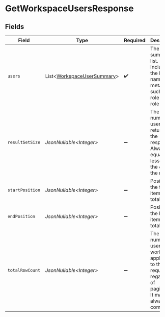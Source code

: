 # GetWorkspaceUsersResponse


## Fields

| Field                                                                                                                        | Type                                                                                                                         | Required                                                                                                                     | Description                                                                                                                  |
| ---------------------------------------------------------------------------------------------------------------------------- | ---------------------------------------------------------------------------------------------------------------------------- | ---------------------------------------------------------------------------------------------------------------------------- | ---------------------------------------------------------------------------------------------------------------------------- |
| `users`                                                                                                                      | List\<[WorkspaceUserSummary](../../models/components/WorkspaceUserSummary.md)>                                               | :heavy_check_mark:                                                                                                           | The user summary list. Includes the ID, name, and metadata such as the role ID and role name                                 |
| `resultSetSize`                                                                                                              | *JsonNullable\<Integer>*                                                                                                     | :heavy_minus_sign:                                                                                                           | The number of users returned in the response. Always equal or less than the `count` of the request                           |
| `startPosition`                                                                                                              | *JsonNullable\<Integer>*                                                                                                     | :heavy_minus_sign:                                                                                                           | Position of the first item in the total results                                                                              |
| `endPosition`                                                                                                                | *JsonNullable\<Integer>*                                                                                                     | :heavy_minus_sign:                                                                                                           | Position of the last item in the total results                                                                               |
| `totalRowCount`                                                                                                              | *JsonNullable\<Integer>*                                                                                                     | :heavy_minus_sign:                                                                                                           | The total number of users in the workspace applicable to the request regardless of pagination. It may not always be computed |